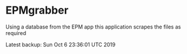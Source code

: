 # EPMgrabber
Using a database from the EPM app this application scrapes the files as required


Latest backup: Sun Oct 6 23:36:01 UTC 2019
